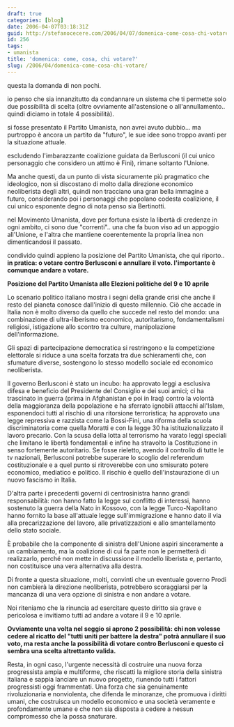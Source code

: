 ```yaml
---
draft: true
categories: [blog]
date: 2006-04-07T03:18:31Z
guid: http://stefanocecere.com/2006/04/07/domenica-come-cosa-chi-votare/
id: 256
tags:
- umanista
title: 'domenica: come, cosa, chi votare?'
slug: /2006/04/domenica-come-cosa-chi-votare/
---
```


questa la domanda di non pochi.
  
io penso che sia innanzitutto da condannare un sistema che ti permette solo due possibilità di scelta (oltre ovviamente all'astensione o all'annullamento.. quindi diciamo in totale 4 possibilità).
  
si fosse presentato il Partito Umanista, non avrei avuto dubbio… ma purtroppo è ancora un partito da "futuro", le sue idee sono troppo avanti per la situazione attuale.
  
escludendo l'imbarazzante coalizione guidata da Berlusconi (il cui unico personaggio che considero un attimo è Fini), rimane soltanto l'Unione.
  
Ma anche questi, da un punto di vista sicuramente più pragmatico che ideologico, non si discostano di molto dalla direzione economico neoliberista degli altri, quindi non tracciano una gran bella immagine a futuro, considerando poi i personaggi che popolano codesta coalizione, il cui unico esponente degno di nota penso sia Bertinotti.
  
nel Movimento Umanista, dove per fortuna esiste la libertà di credenze in ogni ambito, ci sono due "correnti".. una che fa buon viso ad un appoggio all'Unione, e l'altra che mantiene coerentemente la propria linea non dimenticandosi il passato.
  
condivido quindi appieno la posizione del Partito Umanista, che qui riporto.. **in pratica: o votare contro Berlusconi e annullare il voto. l'importante è comunque andare a votare.**

**Posizione del Partito Umanista alle Elezioni politiche del 9 e 10 aprile**
  
Lo scenario politico italiano mostra i segni della grande crisi che anche il resto del pianeta conosce dall'inizio di questo millennio. Ciò che accade in Italia non è molto diverso da quello che succede nel resto del mondo: una combinazione di ultra-liberismo economico, autoritarismo, fondamentalismi religiosi, istigazione allo scontro tra culture, manipolazione dell'informazione.

Gli spazi di partecipazione democratica si restringono e la competizione elettorale si riduce a una scelta forzata tra due schieramenti che, con sfumature diverse, sostengono lo stesso modello sociale ed economico neoliberista.

Il governo Berlusconi è stato un incubo: ha approvato leggi a esclusiva difesa e beneficio del Presidente del Consiglio e dei suoi amici; ci ha trascinato in guerra (prima in Afghanistan e poi in Iraq) contro la volontà della maggioranza della popolazione e ha sferrato ignobili attacchi all'Islam, esponendoci tutti al rischio di una ritorsione terroristica; ha approvato una legge repressiva e razzista come la Bossi-Fini, una riforma della scuola discriminatoria come quella Moratti e con la legge 30 ha istituzionalizzato il lavoro precario. Con la scusa della lotta al terrorismo ha varato leggi speciali che limitano le libertà fondamentali e infine ha stravolto la Costituzione in senso fortemente autoritario. Se fosse rieletto, avendo il controllo di tutte le tv nazionali, Berlusconi potrebbe superare lo scoglio del referendum costituzionale e a quel punto si ritroverebbe con uno smisurato potere economico, mediatico e politico. Il rischio è quello dell'instaurazione di un nuovo fascismo in Italia.

D'altra parte i precedenti governi di centrosinistra hanno grandi responsabilità: non hanno fatto la legge sul conflitto di interessi, hanno sostenuto la guerra della Nato in Kossovo, con la legge Turco-Napolitano hanno fornito la base all'attuale legge sull'immigrazione e hanno dato il via alla precarizzazione del lavoro, alle privatizzazioni e allo smantellamento dello stato sociale.

È probabile che la componente di sinistra dell'Unione aspiri sinceramente a un cambiamento, ma la coalizione di cui fa parte non le permetterà di realizzarlo, perché non mette in discussione il modello liberista e, pertanto, non costituisce una vera alternativa alla destra.

Di fronte a questa situazione, molti, convinti che un eventuale governo Prodi non cambierà la direzione neoliberista, potrebbero scoraggiarsi per la mancanza di una vera opzione di sinistra e non andare a votare.

Noi riteniamo che la rinuncia ad esercitare questo diritto sia grave e pericolosa e invitiamo tutti ad andare a votare il 9 e 10 aprile.

**Ovviamente una volta nel seggio si aprono 2 possibilità: chi non volesse cedere al ricatto del "tutti uniti per battere la destra" potrà annullare il suo voto, ma resta anche la possibilità di votare contro Berlusconi e questo ci sembra una scelta altrettanto valida.**

Resta, in ogni caso, l'urgente necessità di costruire una nuova forza progressista ampia e multiforme, che riscatti la migliore storia della sinistra italiana e sappia lanciare un nuovo progetto, riunendo tutti i fattori progressisti oggi frammentati. Una forza che sia genuinamente rivoluzionaria e nonviolenta, che difenda le minoranze, che promuova i diritti umani, che costruisca un modello economico e una società veramente e profondamente umane e che non sia disposta a cedere a nessun compromesso che la possa snaturare.